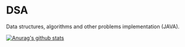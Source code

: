 # DSA
Data structures, algorithms and other problems implementation (JAVA).

[![Anurag's github stats](https://github-readme-stats.vercel.app/api?username=kxnyshk/DSA)](https://github.com/anuraghazra/github-readme-stats)




